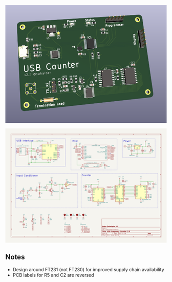 ![](3d.png)

![](schematic.png)

## Notes

* Design around FT231 (not FT230) for improved supply chain availability
* PCB labels for R5 and C2 are reversed
